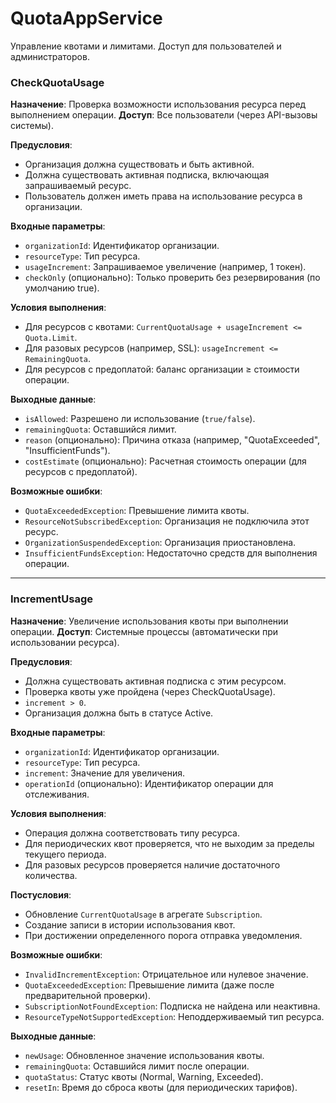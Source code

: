 # QuotaAppService

Управление квотами и лимитами. Доступ для пользователей и администраторов.

### CheckQuotaUsage
**Назначение**: Проверка возможности использования ресурса перед выполнением операции.
**Доступ**: Все пользователи (через API-вызовы системы).

**Предусловия**:
- Организация должна существовать и быть активной.
- Должна существовать активная подписка, включающая запрашиваемый ресурс.
- Пользователь должен иметь права на использование ресурса в организации.

**Входные параметры**:
- `organizationId`: Идентификатор организации.
- `resourceType`: Тип ресурса.
- `usageIncrement`: Запрашиваемое увеличение (например, 1 токен).
- `checkOnly` (опционально): Только проверить без резервирования (по умолчанию true).

**Условия выполнения**:
- Для ресурсов с квотами: `CurrentQuotaUsage + usageIncrement <= Quota.Limit`.
- Для разовых ресурсов (например, SSL): `usageIncrement <= RemainingQuota`.
- Для ресурсов с предоплатой: баланс организации ≥ стоимости операции.

**Выходные данные**:
- `isAllowed`: Разрешено ли использование (`true/false`).
- `remainingQuota`: Оставшийся лимит.
- `reason` (опционально): Причина отказа (например, "QuotaExceeded", "InsufficientFunds").
- `costEstimate` (опционально): Расчетная стоимость операции (для ресурсов с предоплатой).

**Возможные ошибки**:
- `QuotaExceededException`: Превышение лимита квоты.
- `ResourceNotSubscribedException`: Организация не подключила этот ресурс.
- `OrganizationSuspendedException`: Организация приостановлена.
- `InsufficientFundsException`: Недостаточно средств для выполнения операции.

---

### IncrementUsage
**Назначение**: Увеличение использования квоты при выполнении операции.
**Доступ**: Системные процессы (автоматически при использовании ресурса).

**Предусловия**:
- Должна существовать активная подписка с этим ресурсом.
- Проверка квоты уже пройдена (через CheckQuotaUsage).
- `increment > 0`.
- Организация должна быть в статусе Active.

**Входные параметры**:
- `organizationId`: Идентификатор организации.
- `resourceType`: Тип ресурса.
- `increment`: Значение для увеличения.
- `operationId` (опционально): Идентификатор операции для отслеживания.

**Условия выполнения**:
- Операция должна соответствовать типу ресурса.
- Для периодических квот проверяется, что не выходим за пределы текущего периода.
- Для разовых ресурсов проверяется наличие достаточного количества.

**Постусловия**:
- Обновление `CurrentQuotaUsage` в агрегате `Subscription`.
- Создание записи в истории использования квот.
- При достижении определенного порога отправка уведомления.

**Возможные ошибки**:
- `InvalidIncrementException`: Отрицательное или нулевое значение.
- `QuotaExceededException`: Превышение лимита (даже после предварительной проверки).
- `SubscriptionNotFoundException`: Подписка не найдена или неактивна.
- `ResourceTypeNotSupportedException`: Неподдерживаемый тип ресурса.

**Выходные данные**:
- `newUsage`: Обновленное значение использования квоты.
- `remainingQuota`: Оставшийся лимит после операции.
- `quotaStatus`: Статус квоты (Normal, Warning, Exceeded).
- `resetIn`: Время до сброса квоты (для периодических тарифов).